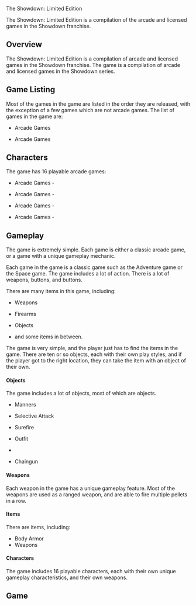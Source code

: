 The Showdown: Limited Edition

The Showdown: Limited Edition is a compilation of the arcade and licensed games in the Showdown franchise.

## Overview

The Showdown: Limited Edition is a compilation of arcade and licensed games in the Showdown franchise. The game is a compilation of arcade and licensed games in the Showdown series.

## Game Listing

Most of the games in the game are listed in the order they are released, with the exception of a few games which are not arcade games. The list of games in the game are:

*   Arcade Games

*   Arcade Games

## Characters

The game has 16 playable arcade games:

*   Arcade Games -  

*   Arcade Games -  
*   Arcade Games -  
*   Arcade Games -  

## Gameplay

The game is extremely simple. Each game is either a classic arcade game, or a game with a unique gameplay mechanic.

Each game in the game is a classic game such as the Adventure game or the Space game. The game includes a lot of action. There is a lot of weapons, buttons, and buttons.

There are many items in this game, including:

*   Weapons

*   Firearms

*   Objects

*   and some items in between.

The game is very simple, and the player just has to find the items in the game. There are ten or so objects, each with their own play styles, and if the player got to the right location, they can take the item with an object of their own.

#### Objects

The game includes a lot of objects, most of which are objects.

*   Manners

*   Selective Attack
*   Surefire
*   Outfit
*  
*   Chaingun

#### Weapons

Each weapon in the game has a unique gameplay feature. Most of the weapons are used as a ranged weapon, and are able to fire multiple pellets in a row.

#### Items

There are items, including:

*   Body Armor
*   Weapons

#### Characters

The game includes 16 playable characters, each with their own unique gameplay characteristics, and their own weapons.

## Game
